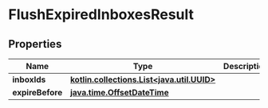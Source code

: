 
# FlushExpiredInboxesResult

## Properties
Name | Type | Description | Notes
------------ | ------------- | ------------- | -------------
**inboxIds** | [**kotlin.collections.List&lt;java.util.UUID&gt;**](java.util.UUID) |  |  [optional]
**expireBefore** | [**java.time.OffsetDateTime**](java.time.OffsetDateTime) |  |  [optional]



